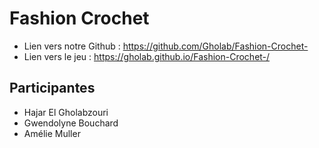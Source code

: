 # Fashion Crochet
- Lien vers notre Github : https://github.com/Gholab/Fashion-Crochet-
- Lien vers le jeu : https://gholab.github.io/Fashion-Crochet-/

## Participantes
- Hajar El Gholabzouri
- Gwendolyne Bouchard
- Amélie Muller 
